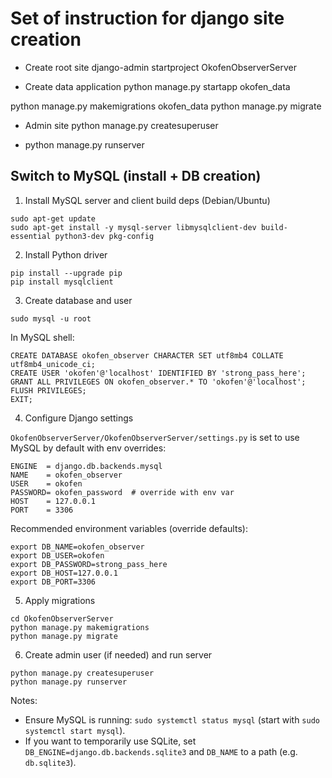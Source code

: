 # Set of instruction for django site creation

* Create root site
django-admin startproject OkofenObserverServer

* Create data application
python manage.py startapp okofen_data

python manage.py makemigrations okofen_data
python manage.py migrate

* Admin site
python manage.py createsuperuser

* python manage.py runserver
  

## Switch to MySQL (install + DB creation)

1) Install MySQL server and client build deps (Debian/Ubuntu)

```
sudo apt-get update
sudo apt-get install -y mysql-server libmysqlclient-dev build-essential python3-dev pkg-config
```

2) Install Python driver

```
pip install --upgrade pip
pip install mysqlclient
```

3) Create database and user

```
sudo mysql -u root
```

In MySQL shell:

```
CREATE DATABASE okofen_observer CHARACTER SET utf8mb4 COLLATE utf8mb4_unicode_ci;
CREATE USER 'okofen'@'localhost' IDENTIFIED BY 'strong_pass_here';
GRANT ALL PRIVILEGES ON okofen_observer.* TO 'okofen'@'localhost';
FLUSH PRIVILEGES;
EXIT;
```

4) Configure Django settings

`OkofenObserverServer/OkofenObserverServer/settings.py` is set to use MySQL by default with env overrides:

```
ENGINE  = django.db.backends.mysql
NAME    = okofen_observer
USER    = okofen
PASSWORD= okofen_password  # override with env var
HOST    = 127.0.0.1
PORT    = 3306
```

Recommended environment variables (override defaults):

```
export DB_NAME=okofen_observer
export DB_USER=okofen
export DB_PASSWORD=strong_pass_here
export DB_HOST=127.0.0.1
export DB_PORT=3306
```

5) Apply migrations

```
cd OkofenObserverServer
python manage.py makemigrations
python manage.py migrate
```

6) Create admin user (if needed) and run server

```
python manage.py createsuperuser
python manage.py runserver
```

Notes:
- Ensure MySQL is running: `sudo systemctl status mysql` (start with `sudo systemctl start mysql`).
- If you want to temporarily use SQLite, set `DB_ENGINE=django.db.backends.sqlite3` and `DB_NAME` to a path (e.g. `db.sqlite3`).
